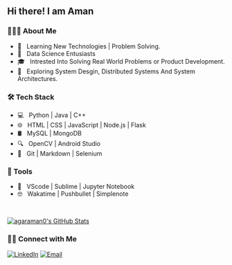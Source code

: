 <h2> Hi there! I am Aman </h2>


<h3> 👨🏻‍💻 About Me </h3>

- 🤔 &nbsp; Learning New Technologies | Problem Solving.
- 📔 &nbsp; Data Science Entusiasts
- 🎓 &nbsp; Intrested Into Solving Real World Problems or Product Development.
- 🌱 &nbsp; Exploring System Desgin, Distributed Systems And System Architectures.


<h3>🛠 Tech Stack</h3>

- 💻 &nbsp; Python | Java | C++ 
- 🌐 &nbsp; HTML | CSS | JavaScript | Node.js | Flask
- 🛢 &nbsp; MySQL | MongoDB
- 🔍 &nbsp; OpenCV | Android Studio
- 🔧 &nbsp; Git | Markdown | Selenium


<h3> 🔧 Tools </h3>

- 📝 &nbsp; VScode | Sublime | Jupyter Notebook
- 🤓 &nbsp; Wakatime | Pushbullet | Simplenote


<br/>

[![agaraman0's GitHub Stats](https://github-readme-stats.vercel.app/api?username=agaraman0&show_icons=true)](https://github.com/agaraman0)

<h3> 🤝🏻 Connect with Me </h3>

<p align="center">

<a href="https://www.linkedin.com/in/agaraman0/"><img alt="LinkedIn" src="https://img.shields.io/badge/LinkedIn-Aman%20Agarwal-blue?style=flat-square&logo=linkedin"></a>
<a href="mailto:agaraman0@gmail.com"><img alt="Email" src="https://img.shields.io/badge/Email-agaraman0@gmail.com-blue?style=flat-square&logo=gmail"></a>
</p>

